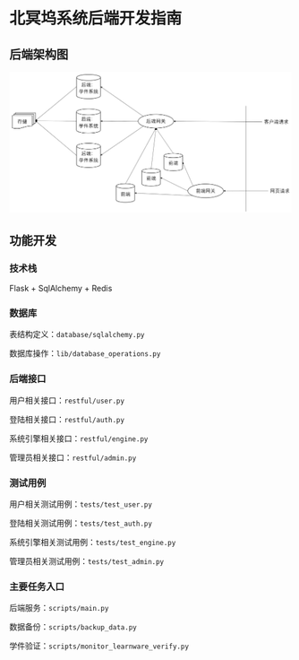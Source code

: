 # 北冥坞系统后端开发指南

## 后端架构图
![](../../public/architecture_zh.svg)
## 功能开发
### 技术栈
Flask + SqlAlchemy + Redis
### 数据库
表结构定义：`database/sqlalchemy.py`

数据库操作：`lib/database_operations.py`


### 后端接口
用户相关接口：`restful/user.py`

登陆相关接口：`restful/auth.py`

系统引擎相关接口：`restful/engine.py`

管理员相关接口：`restful/admin.py`

### 测试用例
用户相关测试用例：`tests/test_user.py`

登陆相关测试用例：`tests/test_auth.py`

系统引擎相关测试用例：`tests/test_engine.py`

管理员相关测试用例：`tests/test_admin.py`

### 主要任务入口

后端服务：`scripts/main.py`

数据备份：`scripts/backup_data.py`

学件验证：`scripts/monitor_learnware_verify.py`